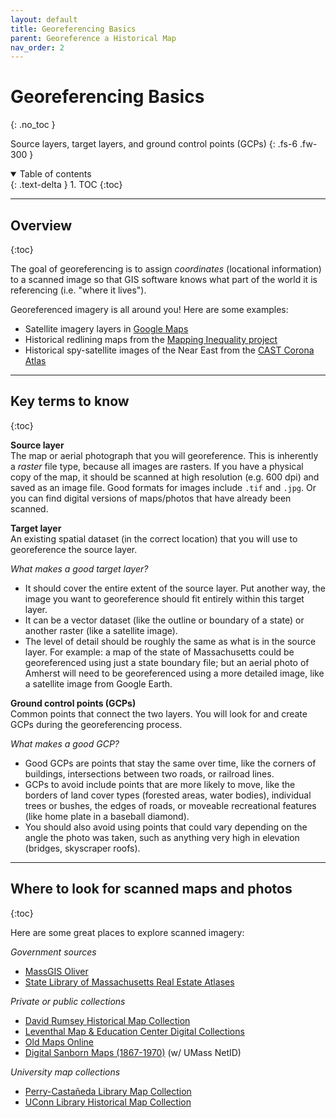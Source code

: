 ```yaml
---
layout: default
title: Georeferencing Basics
parent: Georeference a Historical Map
nav_order: 2
---
```


# Georeferencing Basics
{: .no_toc }

Source layers, target layers, and ground control points (GCPs)
{: .fs-6 .fw-300 }

<details open markdown="block">
  <summary>
    Table of contents
  </summary>
  {: .text-delta }
1. TOC
{:toc}
</details>

---
## Overview
{:toc}

The goal of georeferencing is to assign *coordinates* (locational information) to a scanned image so that GIS software knows what part of the world it is referencing (i.e. "where it lives").

Georeferenced imagery is all around you! Here are some examples:
* Satellite imagery layers in [Google Maps](https://www.google.com/maps)
* Historical redlining maps from the [Mapping Inequality project](https://dsl.richmond.edu/panorama/redlining/#loc=12/42.173/-72.638&city=holyoke-chicopee-ma)
* Historical spy-satellite images of the Near East from the [CAST Corona Atlas](https://corona.cast.uark.edu/atlas#zoom=13&center=4572043,4392721)

---
## Key terms to know
{:toc}

**Source layer**<br/>
The map or aerial photograph that you will georeference. This is inherently a *raster* file type, because all images are rasters. If you have a physical copy of the map, it should be scanned at high resolution (e.g. 600 dpi) and saved as an image file. Good formats for images include `.tif` and `.jpg`. Or you can find digital versions of maps/photos that have already been scanned.

**Target layer**<br/>
An existing spatial dataset (in the correct location) that you will use to georeference the source layer.

*What makes a good target layer?*
* It should cover the entire extent of the source layer. Put another way, the image you want to georeference should fit entirely within this target layer.
* It can be a vector dataset (like the outline or boundary of a state) or another raster (like a satellite image).
* The level of detail should be roughly the same as what is in the source layer. For example: a map of the state of Massachusetts could be georeferenced using just a state boundary file; but an aerial photo of Amherst will need to be georeferenced using a more detailed image, like a satellite image from Google Earth.

**Ground control points (GCPs)**<br/>
Common points that connect the two layers. You will look for and create GCPs during the georeferencing process.

*What makes a good GCP?*
* Good GCPs are points that stay the same over time, like the corners of buildings, intersections between two roads, or railroad lines.
* GCPs to avoid include points that are more likely to move, like the borders of land cover types (forested areas, water bodies), individual trees or bushes, the edges of roads, or moveable recreational features (like home plate in a baseball diamond).
* You should also avoid using points that could vary depending on the angle the photo was taken, such as anything very high in elevation (bridges, skyscraper roofs).

---
## Where to look for scanned maps and photos
{:toc}

Here are some great places to explore scanned imagery:

*Government sources*
* [MassGIS Oliver](http://maps.massgis.state.ma.us/map_ol/oliver.php)
* [State Library of Massachusetts Real Estate Atlases](https://www.mass.gov/service-details/massachusetts-real-estate-atlas-digitization-project-by-the-state-library)

*Private or public collections*
* [David Rumsey Historical Map Collection](https://www.davidrumsey.com)
* [Leventhal Map & Education Center Digital Collections](https://collections.leventhalmap.org)
* [Old Maps Online](https://www.oldmapsonline.org)
* [Digital Sanborn Maps (1867-1970)](http://silk.library.umass.edu/login?url=http://sanborn.umi.com/) (w/ UMass NetID)

*University map collections*
* [Perry-Castañeda Library Map Collection](http://legacy.lib.utexas.edu/maps/index.html)
* [UConn Library Historical Map Collection](http://magic.lib.uconn.edu/historical_maps.html)
